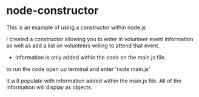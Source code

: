 # node-constructor
 

This is an example of using a constructor within node.js


I created a constructor allowing you to enter in volunteer event information as well as add a list on volunteers willing to attend that event.


* information is only added within the code on the main.js file. 

to run the code open up terminal and enter 'node main.js'

It will populate with information added within the main.js file.
All of the information will display as objects.
